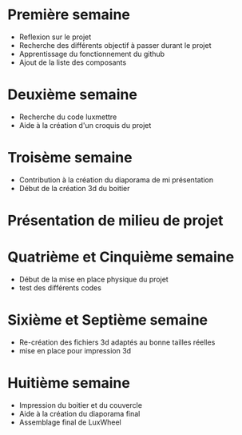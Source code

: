 # Première semaine

- Reflexion sur le projet
- Recherche des différents objectif à passer durant le projet
- Apprentissage du fonctionnement du github
- Ajout de la liste des composants


# Deuxième semaine

- Recherche du code luxmettre
- Aide à la création d'un croquis du projet

# Troisème semaine 

- Contribution à la création du diaporama de mi présentation
- Début de la création 3d du boitier

# Présentation de milieu de projet

# Quatrième et Cinquième semaine 

- Début de la mise en place physique du projet
- test des différents codes
  
# Sixième et Septième semaine

- Re-création des fichiers 3d adaptés au bonne tailles réelles
- mise en place pour impression 3d

# Huitième semaine

- Impression du boitier et du couvercle
- Aide à la création du diaporama final
- Assemblage final de LuxWheel
